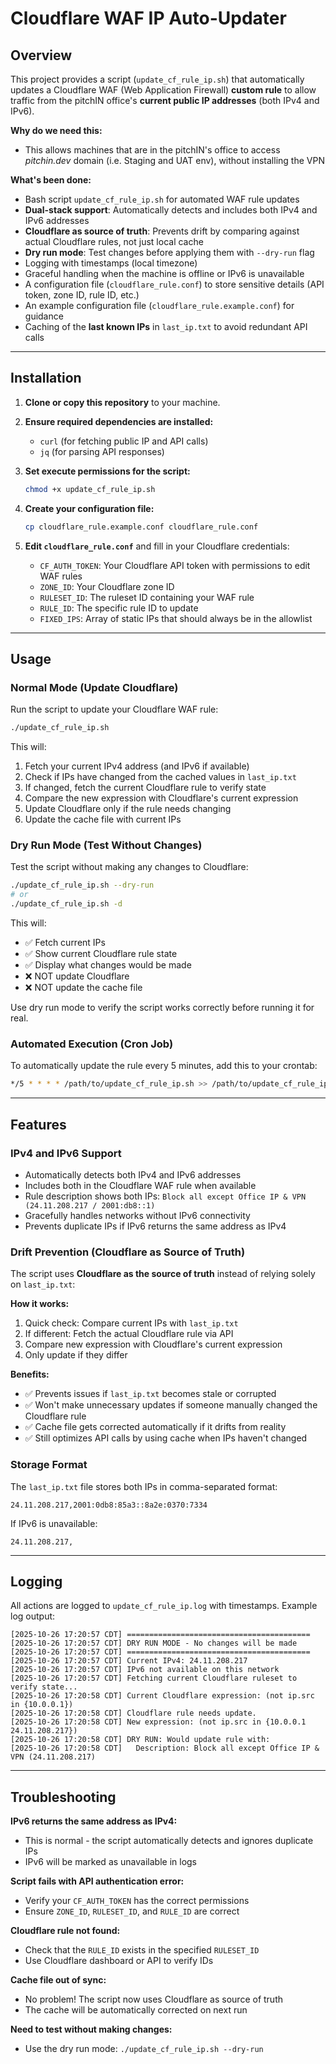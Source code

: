 # Cloudflare WAF IP Auto-Updater

## Overview

This project provides a script (`update_cf_rule_ip.sh`) that automatically updates a Cloudflare WAF (Web Application Firewall) **custom rule** to allow traffic from the pitchIN office's **current public IP addresses** (both IPv4 and IPv6).

**Why do we need this:**
- This allows machines that are in the pitchIN's office to access *pitchin.dev* domain (i.e. Staging and UAT env), without installing the VPN

**What's been done:**
- Bash script `update_cf_rule_ip.sh` for automated WAF rule updates
- **Dual-stack support**: Automatically detects and includes both IPv4 and IPv6 addresses
- **Cloudflare as source of truth**: Prevents drift by comparing against actual Cloudflare rules, not just local cache
- **Dry run mode**: Test changes before applying them with `--dry-run` flag
- Logging with timestamps (local timezone)
- Graceful handling when the machine is offline or IPv6 is unavailable
- A configuration file (`cloudflare_rule.conf`) to store sensitive details (API token, zone ID, rule ID, etc.)
- An example configuration file (`cloudflare_rule.example.conf`) for guidance
- Caching of the **last known IPs** in `last_ip.txt` to avoid redundant API calls

---

## Installation

1. **Clone or copy this repository** to your machine.

2. **Ensure required dependencies are installed:**
   - `curl` (for fetching public IP and API calls)
   - `jq` (for parsing API responses)

3. **Set execute permissions for the script:**
   ```bash
   chmod +x update_cf_rule_ip.sh
   ```

4. **Create your configuration file:**
   ```bash
   cp cloudflare_rule.example.conf cloudflare_rule.conf
   ```

5. **Edit `cloudflare_rule.conf`** and fill in your Cloudflare credentials:
   - `CF_AUTH_TOKEN`: Your Cloudflare API token with permissions to edit WAF rules
   - `ZONE_ID`: Your Cloudflare zone ID
   - `RULESET_ID`: The ruleset ID containing your WAF rule
   - `RULE_ID`: The specific rule ID to update
   - `FIXED_IPS`: Array of static IPs that should always be in the allowlist

---

## Usage

### Normal Mode (Update Cloudflare)
Run the script to update your Cloudflare WAF rule:
```bash
./update_cf_rule_ip.sh
```

This will:
1. Fetch your current IPv4 address (and IPv6 if available)
2. Check if IPs have changed from the cached values in `last_ip.txt`
3. If changed, fetch the current Cloudflare rule to verify state
4. Compare the new expression with Cloudflare's current expression
5. Update Cloudflare only if the rule needs changing
6. Update the cache file with current IPs

### Dry Run Mode (Test Without Changes)
Test the script without making any changes to Cloudflare:
```bash
./update_cf_rule_ip.sh --dry-run
# or
./update_cf_rule_ip.sh -d
```

This will:
- ✅ Fetch current IPs
- ✅ Show current Cloudflare rule state
- ✅ Display what changes would be made
- ❌ NOT update Cloudflare
- ❌ NOT update the cache file

Use dry run mode to verify the script works correctly before running it for real.

### Automated Execution (Cron Job)
To automatically update the rule every 5 minutes, add this to your crontab:
```bash
*/5 * * * * /path/to/update_cf_rule_ip.sh >> /path/to/update_cf_rule_ip.log 2>&1
```

---

## Features

### IPv4 and IPv6 Support
- Automatically detects both IPv4 and IPv6 addresses
- Includes both in the Cloudflare WAF rule when available
- Rule description shows both IPs: `Block all except Office IP & VPN (24.11.208.217 / 2001:db8::1)`
- Gracefully handles networks without IPv6 connectivity
- Prevents duplicate IPs if IPv6 returns the same address as IPv4

### Drift Prevention (Cloudflare as Source of Truth)
The script uses **Cloudflare as the source of truth** instead of relying solely on `last_ip.txt`:

**How it works:**
1. Quick check: Compare current IPs with `last_ip.txt`
2. If different: Fetch the actual Cloudflare rule via API
3. Compare new expression with Cloudflare's current expression
4. Only update if they differ

**Benefits:**
- ✅ Prevents issues if `last_ip.txt` becomes stale or corrupted
- ✅ Won't make unnecessary updates if someone manually changed the Cloudflare rule
- ✅ Cache file gets corrected automatically if it drifts from reality
- ✅ Still optimizes API calls by using cache when IPs haven't changed

### Storage Format
The `last_ip.txt` file stores both IPs in comma-separated format:
```
24.11.208.217,2001:0db8:85a3::8a2e:0370:7334
```

If IPv6 is unavailable:
```
24.11.208.217,
```

---

## Logging

All actions are logged to `update_cf_rule_ip.log` with timestamps. Example log output:

```
[2025-10-26 17:20:57 CDT] =========================================
[2025-10-26 17:20:57 CDT] DRY RUN MODE - No changes will be made
[2025-10-26 17:20:57 CDT] =========================================
[2025-10-26 17:20:57 CDT] Current IPv4: 24.11.208.217
[2025-10-26 17:20:57 CDT] IPv6 not available on this network
[2025-10-26 17:20:57 CDT] Fetching current Cloudflare ruleset to verify state...
[2025-10-26 17:20:58 CDT] Current Cloudflare expression: (not ip.src in {10.0.0.1})
[2025-10-26 17:20:58 CDT] Cloudflare rule needs update.
[2025-10-26 17:20:58 CDT] New expression: (not ip.src in {10.0.0.1 24.11.208.217})
[2025-10-26 17:20:58 CDT] DRY RUN: Would update rule with:
[2025-10-26 17:20:58 CDT]   Description: Block all except Office IP & VPN (24.11.208.217)
```

---

## Troubleshooting

**IPv6 returns the same address as IPv4:**
- This is normal - the script automatically detects and ignores duplicate IPs
- IPv6 will be marked as unavailable in logs

**Script fails with API authentication error:**
- Verify your `CF_AUTH_TOKEN` has the correct permissions
- Ensure `ZONE_ID`, `RULESET_ID`, and `RULE_ID` are correct

**Cloudflare rule not found:**
- Check that the `RULE_ID` exists in the specified `RULESET_ID`
- Use Cloudflare dashboard or API to verify IDs

**Cache file out of sync:**
- No problem! The script now uses Cloudflare as source of truth
- The cache will be automatically corrected on next run

**Need to test without making changes:**
- Use the dry run mode: `./update_cf_rule_ip.sh --dry-run`
